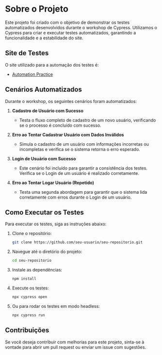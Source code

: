 # Sobre o Projeto

Este projeto foi criado com o objetivo de demonstrar os testes automatizados desenvolvidos durante o workshop de Cypress. Utilizamos o Cypress para criar e executar testes automatizados, garantindo a funcionalidade e a estabilidade do site.

## Site de Testes

O site utilizado para a automação dos testes é:

- [Automation Practice](https://automationpratice.com.br/)

## Cenários Automatizados

Durante o workshop, os seguintes cenários foram automatizados:

1. **Cadastro de Usuário com Sucesso**
   - Testa o fluxo completo de cadastro de um novo usuário, verificando se o processo é concluído com sucesso.

2. **Erro ao Tentar Cadastrar Usuário com Dados Inválidos**
   - Simula o cadastro de um usuário com informações incorretas ou incompletas e verifica se o sistema retorna o erro esperado.

3. **Login de Usuário com Sucesso**
   - Este cenário foi incluído para garantir a consistência dos testes. Verifica  se o Login de um usuário é realizado corretamente.

4. **Erro ao Tentar Logar Usuário (Repetido)**
   - Testa uma segunda abordagem para garantir que o sistema lida corretamente com erros durante o Login de um usuário.

## Como Executar os Testes

Para executar os testes, siga as instruções abaixo:

1. Clone o repositório:
   ```bash
   git clone https://github.com/seu-usuario/seu-repositorio.git

2. Navegue até o diretório do projeto:
    ```bash
    cd seu-repositorio

3. Instale as dependências:
    ```bash
    npm install

4. Execute os testes:
    ```bash
    npx cypress open


5. Ou para rodar os testes em modo headless:
    ```bash
    npx cypress run


## Contribuições
Se você deseja contribuir com melhorias para este projeto, sinta-se à vontade para abrir um pull request ou enviar um issue com sugestões.
